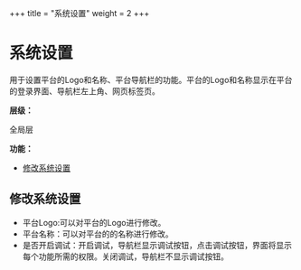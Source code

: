 +++
title = "系统设置"
weight = 2
+++

# 系统设置

用于设置平台的Logo和名称、平台导航栏的功能。平台的Logo和名称显示在平台的登录界面、导航栏左上角、网页标签页。

**层级：**

全局层

**功能：**

- [修改系统设置](#1)

<h2 id="1">修改系统设置</h2>

- 平台Logo:可以对平台的Logo进行修改。
- 平台名称：可以对平台的的名称进行修改。
- 是否开启调试：开启调试，导航栏显示调试按钮，点击调试按钮，界面将显示每个功能所需的权限。关闭调试，导航栏不显示调试按钮。

